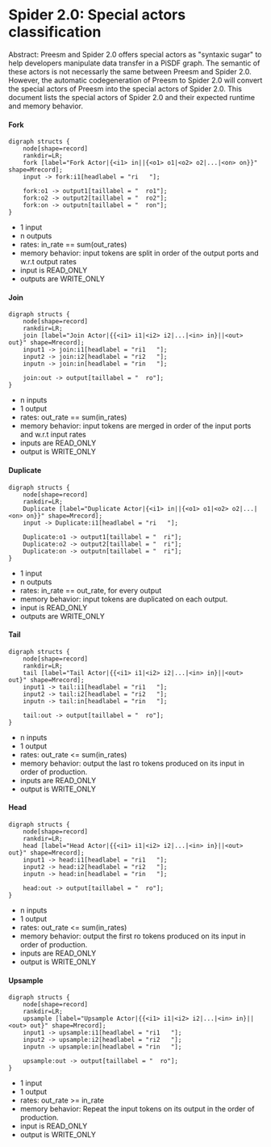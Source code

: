 Spider 2.0: Special actors classification
=================

Abstract: Preesm and Spider 2.0 offers special actors as "syntaxic sugar" to help developers
manipulate data transfer in a PiSDF graph. The semantic of these actors is not necessarly the
same between Preesm and Spider 2.0. However, the automatic codegeneration of Preesm to Spider 2.0 
will convert the special actors of Preesm into the special actors of Spider 2.0.
This document lists the special actors of Spider 2.0 and their expected runtime and memory behavior.


#### Fork

```graphviz
digraph structs {
	node[shape=record]
    rankdir=LR;
	fork [label="Fork Actor|{<i1> in||{<o1> o1|<o2> o2|...|<on> on}}" shape=Mrecord];
	input -> fork:i1[headlabel = "ri   "];
    
	fork:o1 -> output1[taillabel = "  ro1"];
    fork:o2 -> output2[taillabel = "  ro2"];
    fork:on -> outputn[taillabel = "  ron"];
}
```

*    1 input
*    n outputs
*    rates: in_rate == sum(out_rates)
*    memory behavior: input tokens are split in order of the output ports and w.r.t output rates
*    input is READ_ONLY
*    outputs are WRITE_ONLY

#### Join

```graphviz
digraph structs {
	node[shape=record]
    rankdir=LR;
	join [label="Join Actor|{{<i1> i1|<i2> i2|...|<in> in}||<out> out}" shape=Mrecord];
	input1 -> join:i1[headlabel = "ri1   "];
	input2 -> join:i2[headlabel = "ri2   "];
	inputn -> join:in[headlabel = "rin   "];
    
	join:out -> output[taillabel = "  ro"];
}
```

*    n inputs
*    1 output
*    rates: out_rate == sum(in_rates)
*    memory behavior: input tokens are merged in order of the input ports and w.r.t input rates
*    inputs are READ_ONLY
*    output is WRITE_ONLY

#### Duplicate

```graphviz
digraph structs {
	node[shape=record]
    rankdir=LR;
	Duplicate [label="Duplicate Actor|{<i1> in||{<o1> o1|<o2> o2|...|<on> on}}" shape=Mrecord];
	input -> Duplicate:i1[headlabel = "ri   "];
    
	Duplicate:o1 -> output1[taillabel = "  ri"];
    Duplicate:o2 -> output2[taillabel = "  ri"];
    Duplicate:on -> outputn[taillabel = "  ri"];
}
```

*    1 input
*    n outputs
*    rates: in_rate == out_rate, for every output
*    memory behavior: input tokens are duplicated on each output.
*    input is READ_ONLY
*    outputs are WRITE_ONLY

#### Tail

```graphviz
digraph structs {
	node[shape=record]
    rankdir=LR;
	tail [label="Tail Actor|{{<i1> i1|<i2> i2|...|<in> in}||<out> out}" shape=Mrecord];
	input1 -> tail:i1[headlabel = "ri1   "];
	input2 -> tail:i2[headlabel = "ri2   "];
	inputn -> tail:in[headlabel = "rin   "];
    
	tail:out -> output[taillabel = "  ro"];
}
```

*    n inputs
*    1 output
*    rates: out_rate <= sum(in_rates)
*    memory behavior: output the last ro tokens produced on its input in order of production.
*    inputs are READ_ONLY
*    output is WRITE_ONLY

#### Head

```graphviz
digraph structs {
	node[shape=record]
    rankdir=LR;
	head [label="Head Actor|{{<i1> i1|<i2> i2|...|<in> in}||<out> out}" shape=Mrecord];
	input1 -> head:i1[headlabel = "ri1   "];
	input2 -> head:i2[headlabel = "ri2   "];
	inputn -> head:in[headlabel = "rin   "];
    
	head:out -> output[taillabel = "  ro"];
}
```

*    n inputs
*    1 output
*    rates: out_rate <= sum(in_rates)
*    memory behavior: output the first ro tokens produced on its input in order of production.
*    inputs are READ_ONLY
*    output is WRITE_ONLY


#### Upsample

```graphviz
digraph structs {
	node[shape=record]
    rankdir=LR;
	upsample [label="Upsample Actor|{{<i1> i1|<i2> i2|...|<in> in}||<out> out}" shape=Mrecord];
	input1 -> upsample:i1[headlabel = "ri1   "];
	input2 -> upsample:i2[headlabel = "ri2   "];
	inputn -> upsample:in[headlabel = "rin   "];
    
	upsample:out -> output[taillabel = "  ro"];
}
```

*    1 input
*    1 output
*    rates: out_rate >= in_rate
*    memory behavior: Repeat the input tokens on its output in the order of production.
*    input is READ_ONLY
*    output is WRITE_ONLY

